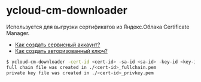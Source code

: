 # ycloud-cm-downloader

Используется для выгрузки сертификатов из Яндекс.Облака Certificate Manager.

- [Как создать сервисный аккаунт?](https://cloud.yandex.ru/docs/iam/concepts/users/service-accounts)
- [Как создать авторизованный ключ?](https://cloud.yandex.ru/docs/iam/operations/authorized-key/create)

```bash
$ ycloud-cm-downloader -cert-id <cert-id> -sa-id <sa-id> -key-id <key-id> -privkey <privkey-path>
full chain file was created in ./<cert-id>_fullchain.pem
private key file was created in ./<cert-id>_privkey.pem
```